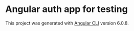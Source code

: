 # Angular auth app for testing

This project was generated with [Angular CLI](https://github.com/angular/angular-cli) version 6.0.8.
